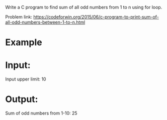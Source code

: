 Write a C program to find sum of all odd numbers from 1 to n using for loop.

Problem link: https://codeforwin.org/2015/06/c-program-to-print-sum-of-all-odd-numbers-between-1-to-n.html

# Example
# Input:
Input upper limit: 10
# Output:
Sum of odd numbers from 1-10: 25
